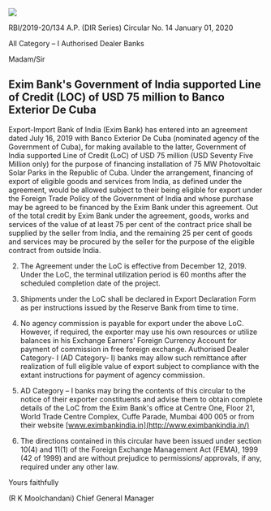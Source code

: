 ![](_page_0_Picture_0.jpeg)

RBI/2019-20/134 A.P. (DIR Series) Circular No. 14 January 01, 2020

All Category – I Authorised Dealer Banks

Madam/Sir

## **Exim Bank's Government of India supported Line of Credit (LOC) of USD 75 million to Banco Exterior De Cuba**

Export-Import Bank of India (Exim Bank) has entered into an agreement dated July 16, 2019 with Banco Exterior De Cuba (nominated agency of the Government of Cuba), for making available to the latter, Government of India supported Line of Credit (LoC) of USD 75 million (USD Seventy Five Million only) for the purpose of financing installation of 75 MW Photovoltaic Solar Parks in the Republic of Cuba. Under the arrangement, financing of export of eligible goods and services from India, as defined under the agreement, would be allowed subject to their being eligible for export under the Foreign Trade Policy of the Government of India and whose purchase may be agreed to be financed by the Exim Bank under this agreement. Out of the total credit by Exim Bank under the agreement, goods, works and services of the value of at least 75 per cent of the contract price shall be supplied by the seller from India, and the remaining 25 per cent of goods and services may be procured by the seller for the purpose of the eligible contract from outside India.

2. The Agreement under the LoC is effective from December 12, 2019. Under the LoC, the terminal utilization period is 60 months after the scheduled completion date of the project.

3. Shipments under the LoC shall be declared in Export Declaration Form as per instructions issued by the Reserve Bank from time to time.

4. No agency commission is payable for export under the above LoC. However, if required, the exporter may use his own resources or utilize balances in his Exchange Earners' Foreign Currency Account for payment of commission in free foreign exchange. Authorised Dealer Category- I (AD Category- I) banks may allow such remittance after realization of full eligible value of export subject to compliance with the extant instructions for payment of agency commission.

5. AD Category – I banks may bring the contents of this circular to the notice of their exporter constituents and advise them to obtain complete details of the LoC from the Exim Bank's office at Centre One, Floor 21, World Trade Centre Complex, Cuffe Parade, Mumbai 400 005 or from their website [www.eximbankindia.in](http://www.eximbankindia.in/)

6. The directions contained in this circular have been issued under section 10(4) and 11(1) of the Foreign Exchange Management Act (FEMA), 1999 (42 of 1999) and are without prejudice to permissions/ approvals, if any, required under any other law.

Yours faithfully

(R K Moolchandani) Chief General Manager